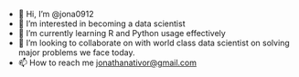 - 👋 Hi, I’m @jona0912
- 👀 I’m interested in becoming a data scientist
- 🌱 I’m currently learning R and Python usage effectively
- 💞️ I’m looking to collaborate on with world class data scientist on solving major problems we face today. 
- 📫 How to reach me jonathanativor@gmail.com

<!---
jona0912/jona0912 is a ✨ special ✨ repository because its `README.md` (this file) appears on your GitHub profile.
You can click the Preview link to take a look at your changes.
--->
